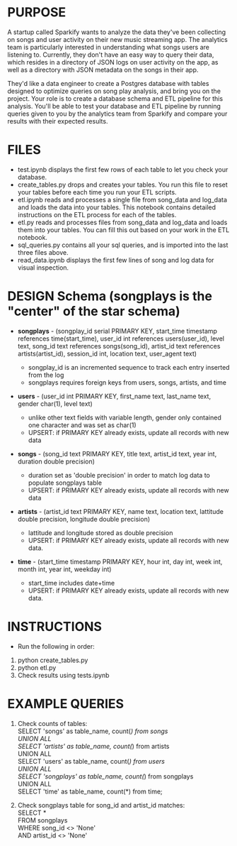 # PURPOSE
A startup called Sparkify wants to analyze the data they've been collecting on songs and user activity on their new music streaming app. The analytics team is particularly interested in understanding what songs users are listening to. Currently, they don't have an easy way to query their data, which resides in a directory of JSON logs on user activity on the app, as well as a directory with JSON metadata on the songs in their app.

They'd like a data engineer to create a Postgres database with tables designed to optimize queries on song play analysis, and bring you on the project. Your role is to create a database schema and ETL pipeline for this analysis. You'll be able to test your database and ETL pipeline by running queries given to you by the analytics team from Sparkify and compare your results with their expected results.

# FILES
* test.ipynb displays the first few rows of each table to let you check your database.
* create_tables.py drops and creates your tables. You run this file to reset your tables before each time you run your ETL scripts.
* etl.ipynb reads and processes a single file from song_data and log_data and loads the data into your tables. This notebook contains detailed instructions on the ETL process for each of the tables.
* etl.py reads and processes files from song_data and log_data and loads them into your tables. You can fill this out based on your work in the ETL notebook.
* sql_queries.py contains all your sql queries, and is imported into the last three files above.
* read_data.ipynb displays the first few lines of song and log data for visual inspection.

# DESIGN Schema (songplays is the "center" of the star schema)
* **songplays** - (songplay_id serial PRIMARY KEY, start_time timestamp references time(start_time), user_id int references users(user_id), level text, song_id text references songs(song_id), artist_id text references artists(artist_id), session_id int, location text, user_agent text)  
  * songplay_id is an incremented sequence to track each entry inserted from the log
  * songplays requires foreign keys from users, songs, artists, and time
   
* **users** - (user_id int PRIMARY KEY, first_name text, last_name text, gender char(1), level text)  
  * unlike other text fields with variable length, gender only contained one character and was set as char(1)
  * UPSERT: if PRIMARY KEY already exists, update all records with new data
   
* **songs** - (song_id text PRIMARY KEY, title text, artist_id text, year int, duration double precision)  
  * duration set as 'double precision' in order to match log data to populate songplays table
  * UPSERT: if PRIMARY KEY already exists, update all records with new data

* **artists** - (artist_id text PRIMARY KEY, name text, location text, lattitude double precision, longitude double precision)
  * lattitude and longitude stored as double precision
  * UPSERT: if PRIMARY KEY already exists, update all records with new data.

* **time** - (start_time timestamp PRIMARY KEY, hour int, day int, week int, month int, year int, weekday int)
  * start_time includes date+time
  * UPSERT: if PRIMARY KEY already exists, update all records with new data.

# INSTRUCTIONS
* Run the following in order:
1. python create_tables.py
2. python etl.py
3. Check results using tests.ipynb

# EXAMPLE QUERIES
1. Check counts of tables:  
   SELECT 'songs' as table_name, count(*) from songs \
   UNION ALL \
   SELECT 'artists' as table_name, count(*) from artists \
   UNION ALL \
   SELECT 'users' as table_name, count(*) from users \
   UNION ALL \
   SELECT 'songplays' as table_name, count(*) from songplays \
   UNION ALL \
   SELECT 'time' as table_name, count(*) from time;
   
2. Check songplays table for song_id and artist_id matches:  
   SELECT * \
   FROM songplays \
   WHERE song_id <> 'None' \
         AND artist_id <> 'None'
